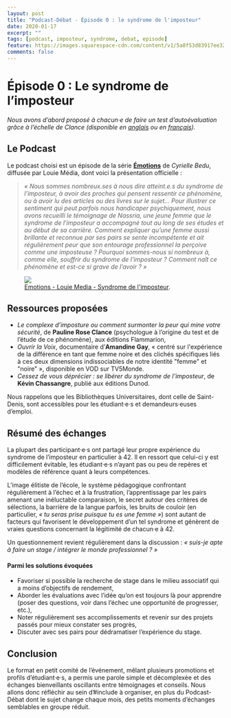 ```yaml
---
layout: post
title: "Podcast-Débat - Épisode 0 : le syndrome de l'imposteur"
date: 2020-01-17
excerpt: ""
tags: [podcast, imposteur, syndrome, debat, episode]
feature: https://images.squarespace-cdn.com/content/v1/5a8f53d83917ee32087ce6fb/1546516304779-ZBP3FWYLEH5ZXIBWJO7P/ke17ZwdGBToddI8pDm48kLVI2cji2jjG6pa5kmiDtgAUqsxRUqqbr1mOJYKfIPR7LoDQ9mXPOjoJoqy81S2I8N_N4V1vUb5AoIIIbLZhVYxCRW4BPu10St3TBAUQYVKcCVdb3v1App1I4RpKBG0RIFCefvKERvZWh_yZcZ4G_uHxuNfPjQ9eBb-L1CHgdJ5y/Emotions.png
comments: false
---
```



# Épisode 0 : Le syndrome de l’imposteur

_Nous avons d’abord proposé à chacun·e de faire un test d’autoévaluation grâce à l’échelle de Clance (disponible en [anglais](https://paulineroseclance.com/pdf/IPTestandscoring.pdf) ou en [français](https://www.penserchanger.com/wp-content/uploads/2017/07/Echelle-de-Clance-du-Ph%C3%A9nom%C3%A8ne-de-l-Imposteur.pdf))._

## Le Podcast

Le podcast choisi est un épisode de la série [**Émotions**](https://louiemedia.com/emotions) de _Cyrielle Bedu_, diffusée par Louie Média, dont voici la présentation officielle :
>_« Nous sommes nombreux.ses à nous dire atteint.e.s du syndrome de l’imposteur, à avoir des proches qui pensent ressentir ce phénomène, ou à avoir lu des articles ou des livres sur le sujet...
Pour illustrer ce sentiment qui peut parfois nous handicaper psychiquement, nous avons recueilli le témoignage de Nassria, une jeune femme que le syndrome de l’imposteur a accompagné tout au long de ses études et au début de sa carrière.
Comment expliquer qu’une femme aussi brillante et reconnue par ses pairs se sente incompétente et ait régulièrement peur que son entourage professionnel la perçoive comme une imposteuse ?
Pourquoi sommes-nous si nombreux à, comme elle, souffrir du syndrome de l’imposteur ? Comment naît ce phénomène et est-ce si grave de l’avoir ? »_

<figure class="half">
	<img src="https://images.squarespace-cdn.com/content/v1/5a8f53d83917ee32087ce6fb/1570810228732-DO8G8CYKD1FJ1D1DIJ3A/ke17ZwdGBToddI8pDm48kBUhU_n28-2tUSXGbbsJhQF7gQa3H78H3Y0txjaiv_0fDoOvxcdMmMKkDsyUqMSsMWxHk725yiiHCCLfrh8O1z4YTzHvnKhyp6Da-NYroOW3ZGjoBKy3azqku80C789l0vApyh6NsI3juLutxTva2hi32fjflajRtj1-j2Sn3jN6du6Q4w2qXLAZFzqGn55E8Q/Illustration+finale_Emotions_E1_imposteur.jpg">
	<figcaption><a href="https://soundcloud.com/louiemedia/le-syndrome-de-limposteur-pourquoi-nous-hante-t-il-tant
" title="Emotions - Louie Media - Syndrome de l'imposteur">Emotions - Louie Media - Syndrome de l'imposteur</a>.</figcaption>
</figure>

## Ressources proposées 

 + _Le complexe d’imposture ou comment surmonter la peur qui mine votre sécurité_, de **Pauline Rose Clance** (psychologue à l’origine du test et de l’étude de ce phénomène), aux éditions Flammarion,
 + _Ouvrir la Voix_, documentaire d’**Amandine Gay**, « centré sur l'expérience de la différence en tant que femme noire et des clichés spécifiques liés à ces deux dimensions indissociables de notre identité "femme" et "noire" », disponible en VOD sur TV5Monde.
 + _Cessez de vous déprécier : se libérer du syndrome de l’imposteur_, de **Kévin Chassangre**, publié aux éditions Dunod.

Nous rappelons que les Bibliothèques Universitaires, dont celle de Saint-Denis, sont accessibles pour les étudiant·e·s et demandeurs·euses d’emploi.

## Résumé des échanges 

La plupart des participant·e·s ont partagé leur propre expérience du syndrome de l’imposteur en particulier à 42. Il en ressort que celui-ci y est difficilement évitable, les étudiant·e·s n’ayant pas ou peu de repères et modèles de référence quant à leurs compétences.

L’image élitiste de l’école, le système pédagogique confrontant régulièrement à l’échec et à la frustration, l’apprentissage par les pairs amenant une inéluctable comparaison, le secret autour des critères de sélections, la barrière de la langue parfois, les bruits de couloir (en particulier, _« tu seras prise puisque tu es une femme »_) sont autant de facteurs qui favorisent le développement d’un tel syndrome et génèrent de vraies questions concernant la légitimité de chacun·e à 42.

Un questionnement revient régulièrement dans la discussion :  _« suis-je apte à faire un stage / intégrer le monde professionnel ? »_

#### Parmi les solutions évoquées 

+ Favoriser si possible la recherche de stage dans le milieu associatif qui a moins d’objectifs de rendement,
+ Aborder les évaluations avec l’idée qu’on est toujours là pour apprendre (poser des questions, voir dans l’échec une opportunité de progresser, etc.),
+ Noter régulièrement ses accomplissements et revenir sur des projets passés pour mieux constater ses progrès,
+ Discuter avec ses pairs pour dédramatiser l’expérience du stage.


## Conclusion


Le format en petit comité de l’événement, mêlant plusieurs promotions et profils d’étudiant·e·s, a permis une parole simple et décomplexée et des échanges bienveillants oscillants entre témoignages et conseils.
Nous allons donc réfléchir au sein d’#include à organiser, en plus du Podcast-Débat dont le sujet change chaque mois, des petits moments d’échanges semblables en groupe réduit.




